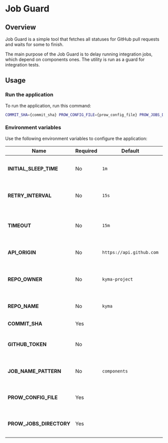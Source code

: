 # Job Guard 

## Overview

Job Guard is a simple tool that fetches all statuses for GitHub pull requests and waits for some to finish.

The main purpose of the Job Guard is to delay running integration jobs, which depend on components ones. The utility is run as a guard for integration tests.

## Usage

### Run the application

To run the application, run this command:

```bash
COMMIT_SHA={commit_sha} PROW_CONFIG_FILE={prow_config_file} PROW_JOBS_DIRECTORY={prow_jobs_directory} go run main.go
```

### Environment variables

Use the following environment variables to configure the application:

| Name                      | Required  | Default                   | Description |
|---------------------------|-----------|---------------------------|-------------|
| **INITIAL_SLEEP_TIME**    | No        | `1m`                      | The initial sleep time for the application |
| **RETRY_INTERVAL**        | No        | `15s`                     | The interval between re-fetching statuses |
| **TIMEOUT**               | No        | `15m`                     | The timeout of waiting for successful jobs |
| **API_ORIGIN**            | No        | `https://api.github.com`  | The origin of the GitHub API |
| **REPO_OWNER**            | No        | `kyma-project`            | Username or organization name, that owns the repository |
| **REPO_NAME**             | No        | `kyma`                    | The name of the repository |
| **COMMIT_SHA**            | Yes       |                           | The commit SHA |
| **GITHUB_TOKEN**          | No        |                           | The authorization token for GitHub API |
| **JOB_NAME_PATTERN**      | No        | `components`              | The Regexp to filter dependant statuses |
| **PROW_CONFIG_FILE**      | Yes       |                           | The path to the Prow `config.yaml` file  |
| **PROW_JOBS_DIRECTORY**   | Yes       |                           | The path to the directory with Prow jobs |